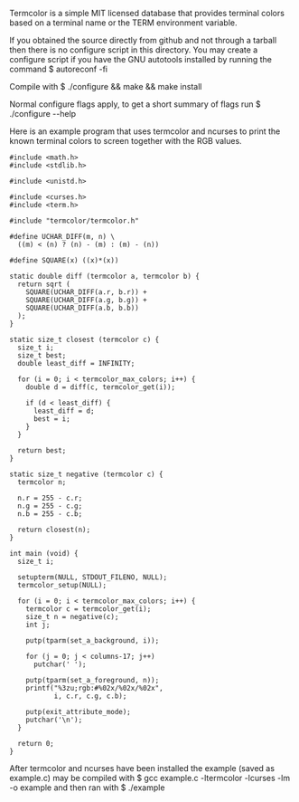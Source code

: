 Termcolor is a simple MIT licensed database that provides terminal colors based
on a terminal name or the TERM environment variable.

If you obtained the source directly from github and not through a tarball then
there is no configure script in this directory. You may create a configure
script if you have the GNU autotools installed by running the command
$ autoreconf -fi

Compile with
$ ./configure && make && make install

Normal configure flags apply, to get a short summary of flags run
$ ./configure --help

Here is an example program that uses termcolor and ncurses to print the known
terminal colors to screen together with the RGB values.

```
#include <math.h>
#include <stdlib.h>

#include <unistd.h>

#include <curses.h>
#include <term.h>

#include "termcolor/termcolor.h"

#define UCHAR_DIFF(m, n) \
  ((m) < (n) ? (n) - (m) : (m) - (n))

#define SQUARE(x) ((x)*(x))

static double diff (termcolor a, termcolor b) {
  return sqrt (
    SQUARE(UCHAR_DIFF(a.r, b.r)) +
    SQUARE(UCHAR_DIFF(a.g, b.g)) +
    SQUARE(UCHAR_DIFF(a.b, b.b))
  );
}

static size_t closest (termcolor c) {
  size_t i;
  size_t best;
  double least_diff = INFINITY;

  for (i = 0; i < termcolor_max_colors; i++) {
    double d = diff(c, termcolor_get(i));

    if (d < least_diff) {
      least_diff = d;
      best = i;
    }
  }

  return best;
}

static size_t negative (termcolor c) {
  termcolor n;

  n.r = 255 - c.r;
  n.g = 255 - c.g;
  n.b = 255 - c.b;

  return closest(n);
}

int main (void) {
  size_t i;

  setupterm(NULL, STDOUT_FILENO, NULL);
  termcolor_setup(NULL);

  for (i = 0; i < termcolor_max_colors; i++) {
    termcolor c = termcolor_get(i);
    size_t n = negative(c);
    int j;

    putp(tparm(set_a_background, i));

    for (j = 0; j < columns-17; j++)
      putchar(' ');

    putp(tparm(set_a_foreground, n));
    printf("%3zu;rgb:#%02x/%02x/%02x",
           i, c.r, c.g, c.b);

    putp(exit_attribute_mode);
    putchar('\n');
  }

  return 0;
}
```

After termcolor and ncurses have been installed the example (saved as
example.c) may be compiled with
$ gcc example.c -ltermcolor -lcurses -lm -o example
and then ran with
$ ./example
